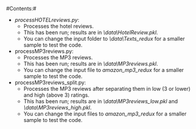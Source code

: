 #Contents:#
- *processHOTELreviews.py*:
  - Processes the hotel reviews.
  - This has been run; results are in *\data\HotelReview.pkl*.
  - You can change the input folder to *\data\Texts_redux* for a smaller sample to test the code.
- processMP3reviews.py:
  - Processes the MP3 reviews.
  - This has been run; results are in *\data\MP3reviews.pkl*.
  - You can change the input file to *amazon_mp3_redux* for a smaller sample to test the code.
- processMP3reviews_split.py:
  - Processes the MP3 reviews after separating them in low (3 or lower) and high (above 3) ratings.
  - This has been run; results are in *\data\MP3reviews_low.pkl* and *\data\MP3reviews_high.pkl*.
  - You can change the input files to *amazon_mp3_redux* for a smaller sample to test the code.
